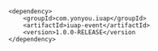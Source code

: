 ﻿	<dependency>
		<groupId>com.yonyou.iuap</groupId>
		<artifactId>iuap-event</artifactId>
		<version>1.0.0-RELEASE</version
	</dependency>
